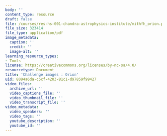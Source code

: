 ```yaml
---
body: ''
content_type: resource
draft: false
file: /courses/res-hs-001-chandra-astrophysics-institute/mithfh_orion.pdf
file_size: 323414
file_type: application/pdf
image_metadata:
  caption: ''
  credit: ''
  image-alt: ''
learning_resource_types:
- Tools
license: https://creativecommons.org/licenses/by-nc-sa/4.0/
resourcetype: Document
title: 'Challenge images : Orion'
uid: 8094a6da-c5cf-4203-81c1-d97859f99427
video_files:
  archive_url: ''
  video_captions_file: ''
  video_thumbnail_file: ''
  video_transcript_file: ''
video_metadata:
  video_speakers: ''
  video_tags: ''
  youtube_description: ''
  youtube_id: ''
---
```

